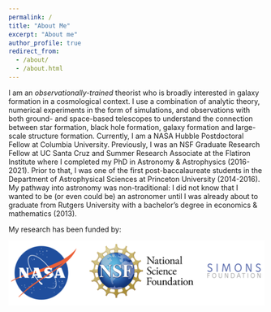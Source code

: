 ```yaml
---
permalink: /
title: "About Me"
excerpt: "About me"
author_profile: true
redirect_from: 
  - /about/
  - /about.html
---
```


I am an *observationally-trained* theorist who is broadly interested in galaxy formation in a cosmological context.
I use a combination of analytic theory, numerical experiments in the form of simulations, and observations with both
ground- and space-based telescopes to understand the connection between star formation, black hole formation, galaxy formation 
and large-scale structure formation. Currently, I am a NASA Hubble Postdoctoral Fellow at Columbia University. Previously, I was an NSF 
Graduate Research Fellow at UC Santa Cruz and Summer Research Associate at the Flatiron Institute where I completed my PhD in Astronomy & Astrophysics (2016-2021). 
Prior to that, I was one of the first post-baccalaureate students in the Department of Astrophysical Sciences at Princeton University (2014-2016). 
My pathway into astronomy was non-traditional: I did not know that I wanted to be (or even could be) an astronomer until I was already about to graduate 
from Rutgers University with a bachelor’s degree in economics & mathematics (2013). 

My research has been funded by: 

![](images/funders.png)


